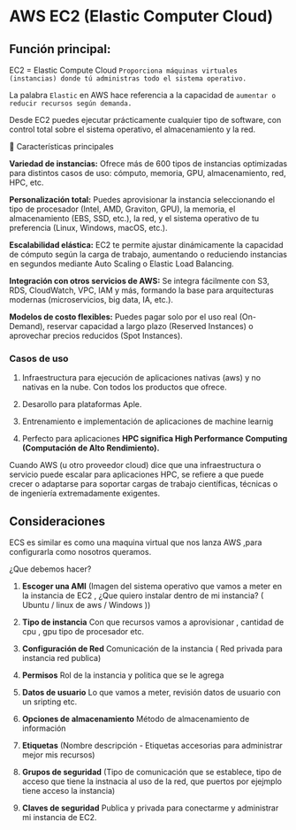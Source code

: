 # AWS EC2 (Elastic Computer Cloud) 

## **Función principal:**
EC2 = Elastic Compute Cloud
``Proporciona máquinas virtuales (instancias) donde tú administras todo el sistema operativo.`` 

La palabra ``Elastic`` en AWS hace referencia a la capacidad de ``aumentar o reducir recursos según demanda.``

Desde EC2 puedes ejecutar prácticamente cualquier tipo de software, con control total sobre el sistema operativo, el almacenamiento y la red.

🔧 Características principales

**Variedad de instancias:**
Ofrece más de 600 tipos de instancias optimizadas para distintos casos de uso: cómputo, memoria, GPU, almacenamiento, red, HPC, etc.

**Personalización total:**
Puedes aprovisionar la instancia seleccionando el tipo de procesador (Intel, AMD, Graviton, GPU), la memoria, el almacenamiento (EBS, SSD, etc.), la red, y el sistema operativo de tu preferencia (Linux, Windows, macOS, etc.).

**Escalabilidad elástica:**
EC2 te permite ajustar dinámicamente la capacidad de cómputo según la carga de trabajo, aumentando o reduciendo instancias en segundos mediante Auto Scaling o Elastic Load Balancing.

**Integración con otros servicios de AWS:**
Se integra fácilmente con S3, RDS, CloudWatch, VPC, IAM y más, formando la base para arquitecturas modernas (microservicios, big data, IA, etc.).

**Modelos de costo flexibles:**
Puedes pagar solo por el uso real (On-Demand), reservar capacidad a largo plazo (Reserved Instances) o aprovechar precios reducidos (Spot Instances).


### **Casos de uso**

1. Infraestructura para ejecución de aplicaciones nativas (aws) y no nativas en la nube. Con todos los productos que ofrece.

2.  Desarollo para plataformas Aple. 

3. Entrenamiento e implementación de aplicaciones de machine learnig

4. Perfecto para aplicaciones **HPC significa High Performance Computing (Computación de Alto Rendimiento).**

Cuando AWS (u otro proveedor cloud) dice que una infraestructura o servicio puede escalar para aplicaciones HPC, se refiere a que puede crecer o adaptarse para soportar cargas de trabajo científicas, técnicas o de ingeniería extremadamente exigentes.


## **Consideraciones**

ECS es similar es como una maquina virtual que nos lanza AWS ,para configurarla como nosotros queramos.

¿Que debemos hacer? 

1. **Escoger una AMI** (Imagen del sistema operativo que vamos a meter en la instancia de EC2 , ¿Que quiero instalar dentro de mi instancia? ( Ubuntu / linux de aws / Windows ))

2. **Tipo de instancia** Con que recursos vamos a aprovisionar , cantidad de cpu , gpu tipo de procesador etc. 

3. **Configuración de Red** Comunicación de la instancia ( Red privada para instancia red publica)

4. **Permisos** Rol de la instancia y politica que se le agrega

5. **Datos de usuario** Lo que vamos a meter, revisión datos de usuario con un sripting etc. 

6. **Opciones de almacenamiento** Método de almacenamiento de información 

7. **Etiquetas** (Nombre descripción - Etiquetas accesorias para administrar mejor mis recursos)

8. **Grupos de seguridad** (Tipo de comunicación que se establece, tipo de acceso que tiene la instnacia al uso de la red, que puertos por ejejmplo tiene acceso la instancia)

9. **Claves de seguridad** Publica y privada para conectarme y administrar mi instancia de EC2. 

